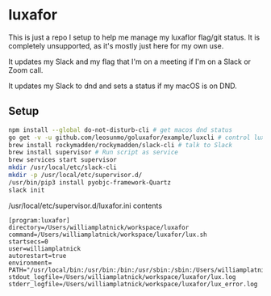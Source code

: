 # luxafor

This is just a repo I setup to help me manage my luxaflor flag/git status. It is completely unsupported, as it's mostly just here for my own use.

It updates my Slack and my flag that I'm on a meeting if I'm on a Slack or Zoom call.

It updates my Slack to dnd and sets a status if my macOS is on DND.

## Setup

```bash
npm install --global do-not-disturb-cli # get macos dnd status
go get -v -u github.com/leosunmo/goluxafor/example/luxcli # control lux flag
brew install rockymadden/rockymadden/slack-cli # talk to Slack
brew install supervisor # Run script as service
brew services start supervisor
mkdir /usr/local/etc/slack-cli
mkdir -p /usr/local/etc/supervisor.d/
/usr/bin/pip3 install pyobjc-framework-Quartz
slack init
```

/usr/local/etc/supervisor.d/luxafor.ini contents

```
[program:luxafor]
directory=/Users/williamplatnick/workspace/luxafor
command=/Users/williamplatnick/workspace/luxafor/lux.sh
startsecs=0
user=williamplatnick
autorestart=true
environment= PATH="/usr/local/bin:/usr/bin:/bin:/usr/sbin:/sbin:/Users/williamplatnick/.go/bin"
stdout_logfile=/Users/williamplatnick/workspace/luxafor/lux.log
stderr_logfile=/Users/williamplatnick/workspace/luxafor/lux_error.log
```
